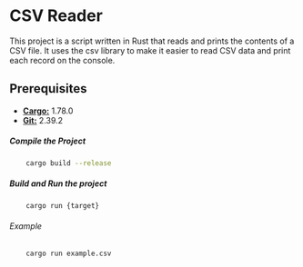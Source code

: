 # CSV Reader

This project is a script written in Rust that reads and prints the contents of a CSV file. It uses the csv library to make it easier to read CSV data and print each record on the console.


## Prerequisites
<ul>
    <li><b><a href="https://maven.apache.org/download.cgi">Cargo:</a></b> 1.78.0</li>
    <li><b><a href="https://www.git-scm.com/downloads">Git:</a></b> 2.39.2</li>
</ul>


##### Compile the Project

```bash
    cargo build --release
```

##### Build and Run the project

```bash
    cargo run {target} 
```

###### Example 

```bash
    cargo run example.csv
```